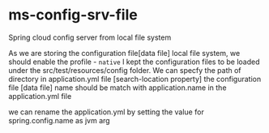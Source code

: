# ms-config-srv-file
Spring cloud config server from local file system

As we are storing the configuration file[data file] local file system, we should enable the profile - `native`
I kept the configuration files to be loaded under the src/test/resources/config folder. 
We can specfy the path of directory in application.yml file [search-location property]
the configuration file [data file] name should be match with application.name in the application.yml file

we can rename the application.yml by setting the value for spring.config.name as jvm arg


